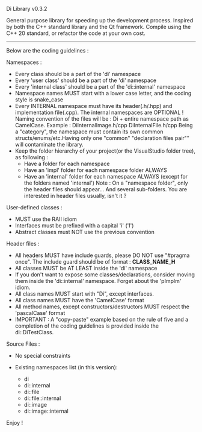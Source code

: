 Di Library v0.3.2

General purpose library for speeding up the development process. Inspired by both the C++ standard library and the Qt framework.
Compile using the C++ 20 standard, or refactor the code at your own cost.

------------------------------------------------------------------------------------------------------------------------------------------------------

Below are the coding guidelines :

Namespaces :

* Every class should be a part of the 'di' namespace
* Every 'user class' should be a part of the 'di' namespace
* Every 'internal class' should be a part of the 'di::internal' namespace
* Namespace names MUST start with a lower case letter, and the coding style is snake_case
* Every INTERNAL namespace must have its header(.h/.hpp) and implementation file(.cpp). The internal namespaces are OPTIONAL !
  Naming convention of the files will be : Di + entire namespace path as CamelCase. Example : DiInternalImage.h/cpp DiInternalFile.h/cpp
  Being a "category", the namespace must contain its own common structs/enums/etc.Having only one "common" "declaration files pair"" will contaminate the library.
* Keep the folder hierarchy of your project(or the VisualStudio folder tree), as following :
  - Have a folder for each namespace
  - Have an 'impl' folder for each namespace folder ALWAYS
  - Have an 'internal' folder for each namespace ALWAYS (except for the folders named 'internal')
  Note : On a "namespace folder", only the header files should appear... And several sub-folders. You are interested in header files usually, isn't it ?

User-defined classes : 

* MUST use the RAII idiom
* Interfaces must be prefixed with a capital 'i' ('I')
* Abstract classes must NOT use the previous convention

Header files :

* All headers MUST have include guards, please DO NOT use "#pragma once". The include guard should be of format : __CLASS_NAME_H__
* All classes MUST be AT LEAST inside the 'di' namespace
* If you don't want to expose some classes/declarations, consider moving them inside the 'di::internal' namespace. Forget about the 'pImplm' idiom.
* All class names MUST start with "Di", except interfaces.
* All class names MUST have the 'CamelCase' format
* All method names, except constructors/destructors MUST respect the 'pascalCase' format
* IMPORTANT : A "copy-paste" example based on the rule of five and a completion of the coding guidelines is provided inside the di::DiTestClass.

Source Files : 

* No special constraints

* Existing namespaces list (in this version): 
  - di
  - di::internal
  - di::file
  - di::file::internal
  - di::image
  - di::image::internal

Enjoy !
